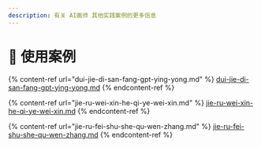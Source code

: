```yaml
---
description: 有关 AI画师 其他实践案例的更多信息
---
```


# 💼 使用案例

{% content-ref url="dui-jie-di-san-fang-gpt-ying-yong.md" %}
[dui-jie-di-san-fang-gpt-ying-yong.md](dui-jie-di-san-fang-gpt-ying-yong.md)
{% endcontent-ref %}

{% content-ref url="jie-ru-wei-xin-he-qi-ye-wei-xin.md" %}
[jie-ru-wei-xin-he-qi-ye-wei-xin.md](jie-ru-wei-xin-he-qi-ye-wei-xin.md)
{% endcontent-ref %}

{% content-ref url="jie-ru-fei-shu-she-qu-wen-zhang.md" %}
[jie-ru-fei-shu-she-qu-wen-zhang.md](jie-ru-fei-shu-she-qu-wen-zhang.md)
{% endcontent-ref %}
